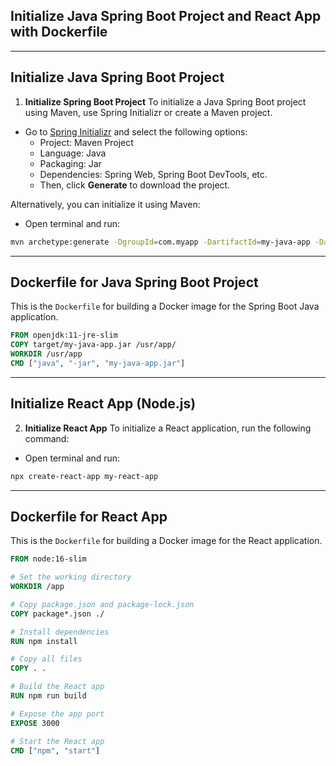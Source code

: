 ## Initialize Java Spring Boot Project and React App with Dockerfile

---

## Initialize Java Spring Boot Project
<!--  -->
1. **Initialize Spring Boot Project**
To initialize a Java Spring Boot project using Maven, use Spring Initializr or create a Maven project.
  - Go to [Spring Initializr](https://start.spring.io/) and select the following options:
    - Project: Maven Project
    - Language: Java
    - Packaging: Jar
    - Dependencies: Spring Web, Spring Boot DevTools, etc.
    - Then, click **Generate** to download the project.

Alternatively, you can initialize it using Maven:
  - Open terminal and run:
  ```bash
  mvn archetype:generate -DgroupId=com.myapp -DartifactId=my-java-app -DarchetypeArtifactId=maven-archetype-quickstart -DinteractiveMode=false
  ```

---

## Dockerfile for Java Spring Boot Project
This is the `Dockerfile` for building a Docker image for the Spring Boot Java application.
```Dockerfile
FROM openjdk:11-jre-slim
COPY target/my-java-app.jar /usr/app/
WORKDIR /usr/app
CMD ["java", "-jar", "my-java-app.jar"]
```

---


## Initialize React App (Node.js)

2. **Initialize React App**
To initialize a React application, run the following command:
  - Open terminal and run:
  ```bash
  npx create-react-app my-react-app
  ```

---

## Dockerfile for React App
This is the `Dockerfile` for building a Docker image for the React application.
```Dockerfile
FROM node:16-slim

# Set the working directory
WORKDIR /app

# Copy package.json and package-lock.json
COPY package*.json ./

# Install dependencies
RUN npm install

# Copy all files
COPY . .

# Build the React app
RUN npm run build

# Expose the app port
EXPOSE 3000

# Start the React app
CMD ["npm", "start"]
```

